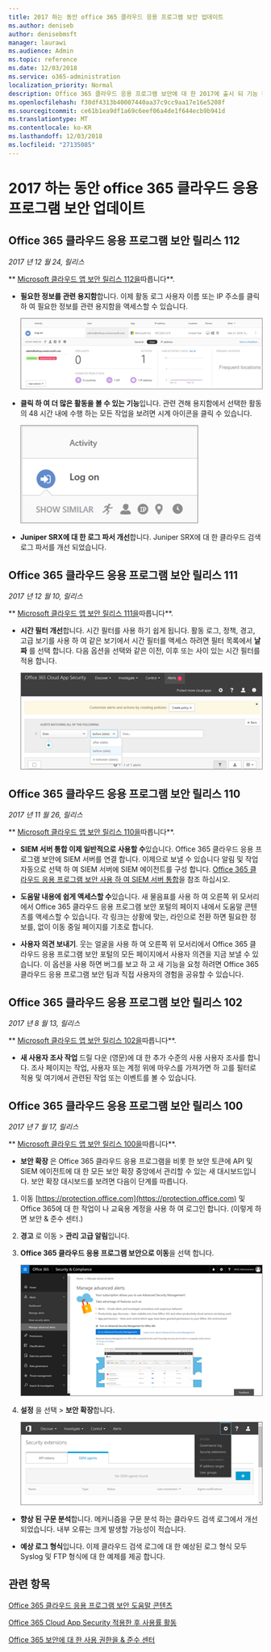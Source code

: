 ```yaml
---
title: 2017 하는 동안 office 365 클라우드 응용 프로그램 보안 업데이트
ms.author: deniseb
author: denisebmsft
manager: laurawi
ms.audience: Admin
ms.topic: reference
ms.date: 12/03/2018
ms.service: o365-administration
localization_priority: Normal
description: Office 365 클라우드 응용 프로그램 보안에 대 한 2017에 출시 되 기능 참조
ms.openlocfilehash: f30df4313b40007440aa37c9cc9aa17e16e5208f
ms.sourcegitcommit: ce61b1ea9df1a69c6eef06a4de1f644ecb9b941d
ms.translationtype: MT
ms.contentlocale: ko-KR
ms.lasthandoff: 12/03/2018
ms.locfileid: "27135085"
---
```

# <a name="office-365-cloud-app-security-updates-during-2017"></a>2017 하는 동안 office 365 클라우드 응용 프로그램 보안 업데이트
    
## <a name="office-365-cloud-app-security-release-112"></a>Office 365 클라우드 응용 프로그램 보안 릴리스 112

*2017 년 12 월 24, 릴리스* 
  
** [Microsoft 클라우드 앱 보안 릴리스 112을](https://docs.microsoft.com/cloud-app-security/release-notes#cloud-app-security-release-112)따릅니다**. 
  
- **필요한 정보를 관련 용지함**합니다. 이제 활동 로그 사용자 이름 또는 IP 주소를 클릭 하 여 필요한 정보를 관련 용지함을 액세스할 수 있습니다. 
    
    ![사용자 이름 또는 활동 로그에 필요한 정보를 관련 용지함을 참조 하려면 IP 주소를 클릭 합니다.](media/8e32b3fa-8c0c-4c5e-b248-fe7d7e1b516d.png)
  
- **클릭 하 여 더 많은 활동을 볼 수 있는 기능**입니다. 관련 견해 용지함에서 선택한 활동의 48 시간 내에 수행 하는 모든 작업을 보려면 시계 아이콘을 클릭 수 있습니다. 
    
    ![내리도록 용지함에서 선택한 작업의 48 시간 내에 수행할 작업을 표시 하려면 시계 아이콘을 클릭 수 있습니다.](media/c6c96aa0-98e5-4205-8873-45f8d6fd0843.png)
  
- **Juniper SRX에 대 한 로그 파서 개선**합니다. Juniper SRX에 대 한 클라우드 검색 로그 파서를 개선 되었습니다. 
    
## <a name="office-365-cloud-app-security-release-111"></a>Office 365 클라우드 응용 프로그램 보안 릴리스 111

*2017 년 12 월 10, 릴리스* 
  
** [Microsoft 클라우드 앱 보안 릴리스 111을](https://docs.microsoft.com/cloud-app-security/release-notes#cloud-app-security-release-111)따릅니다**. 
  
- **시간 필터 개선**합니다. 시간 필터를 사용 하기 쉽게 됩니다. 활동 로그, 정책, 경고, 고급 보기를 사용 하 여 같은 보기에서 시간 필터를 액세스 하려면 필터 목록에서 **날짜** 를 선택 합니다. 다음 옵션을 선택와 같은 이전, 이후 또는 사이 있는 시간 필터를 적용 합니다. 
    
    ![날짜 필터를 사용 하 여 이전, 이후 또는 날짜 사이 정보를 볼 수 있습니다.](media/9dbb2a10-f68f-413b-8b4e-88911152cb92.png)
  
## <a name="office-365-cloud-app-security-release-110"></a>Office 365 클라우드 응용 프로그램 보안 릴리스 110

*2017 년 11 월 26, 릴리스* 
  
** [Microsoft 클라우드 앱 보안 릴리스 110을](https://docs.microsoft.com/cloud-app-security/release-notes#cloud-app-security-release-110)따릅니다**. 
  
- **SIEM 서버 통합 이제 일반적으로 사용할 수**있습니다. Office 365 클라우드 응용 프로그램 보안에 SIEM 서버를 연결 합니다. 이제으로 보낼 수 있습니다 알림 및 작업 자동으로 선택 하 여 SIEM 서버에 SIEM 에이전트를 구성 합니다. [Office 365 클라우드 응용 프로그램 보안 사용 하 여 SIEM 서버 통합](integrate-your-siem-server-with-office-365-cas.md)을 참조 하십시오.
    
- **도움말 내용에 쉽게 액세스할 수**있습니다. 새 물음표를 사용 하 여 오른쪽 위 모서리에서 Office 365 클라우드 응용 프로그램 보안 포털의 페이지 내에서 도움말 콘텐츠를 액세스할 수 있습니다. 각 링크는 상황에 맞는, 라인으로 전환 하면 필요한 정보를, 없이 이동 중일 페이지를 기초로 합니다. 
    
- **사용자 의견 보내기**. 웃는 얼굴을 사용 하 여 오른쪽 위 모서리에서 Office 365 클라우드 응용 프로그램 보안 포털의 모든 페이지에서 사용자 의견을 지금 보낼 수 있습니다. 이 옵션을 사용 하면 버그를 보고 하 고 새 기능을 요청 하려면 Office 365 클라우드 응용 프로그램 보안 팀과 직접 사용자의 경험을 공유할 수 있습니다. 
    
## <a name="office-365-cloud-app-security-release-102"></a>Office 365 클라우드 응용 프로그램 보안 릴리스 102

*2017 년 8 월 13, 릴리스* 
  
** [Microsoft 클라우드 앱 보안 릴리스 102을](https://docs.microsoft.com/cloud-app-security/release-notes#cloud-app-security-release-102)따릅니다**. 
  
- **새 사용자 조사 작업** 드릴 다운 (영문)에 대 한 추가 수준의 사용 사용자 조사를 합니다. 조사 페이지는 작업, 사용자 또는 계정 위에 마우스를 가져가면 하 고를 필터로 적용 및 여기에서 관련된 작업 또는 이벤트를 볼 수 있습니다. 
    
## <a name="office-365-cloud-app-security-release-100"></a>Office 365 클라우드 응용 프로그램 보안 릴리스 100

*2017 년 7 월 17, 릴리스* 
  
** [Microsoft 클라우드 앱 보안 릴리스 100을](https://docs.microsoft.com/cloud-app-security/release-notes#cloud-app-security-release-100)따릅니다**. 
  
- **보안 확장** 은 Office 365 클라우드 응용 프로그램을 비롯 한 보안 토큰에 API 및 SIEM 에이전트에 대 한 모든 보안 확장 중앙에서 관리할 수 있는 새 대시보드입니다. 보안 확장 대시보드를 보려면 다음이 단계를 따릅니다. 
    
1. 이동 [https://protection.office.com](https://protection.office.com) 및 Office 365에 대 한 작업이 나 교육용 계정을 사용 하 여 로그인 합니다. (이렇게 하면 보안 &amp; 준수 센터.) 
    
2. **경고** 로 이동 \> **관리 고급 알림**입니다.
    
3. **Office 365 클라우드 응용 프로그램 보안으로 이동**을 선택 합니다.
    
    ![보안에서 &amp; 준수 센터 알림 선택 \> 알림 고급 관리 \> 고급 보안 관리로 이동](media/9792b121-9cd4-4faa-a6e0-81cfab4bf2f2.png)
  
4. **설정** 을 선택 \> **보안 확장**합니다.
    
    ![ASM 포털에서 설정을 선택 \> 보안 확장](media/f03d47a1-91ff-41b9-9baf-b514cffe41a8.png)
  
- **향상 된 구문 분석**합니다. 메커니즘을 구문 분석 하는 클라우드 검색 로그에서 개선 되었습니다. 내부 오류는 크게 발생할 가능성이 적습니다. 
    
- **예상 로그 형식**입니다. 이제 클라우드 검색 로그에 대 한 예상된 로그 형식 모두 Syslog 및 FTP 형식에 대 한 예제를 제공 합니다. 
    
## <a name="related-topics"></a>관련 항목

[Office 365 클라우드 응용 프로그램 보안 도움말 콘텐츠](office-365-cas-help.md)
  
[Office 365 Cloud App Security 적용한 후 사용률 활동](utilization-activities-for-ocas.md)
  
[Office 365 보안에 대 한 사용 권한을 &amp; 준수 센터](permissions-in-the-security-and-compliance-center.md)
  

